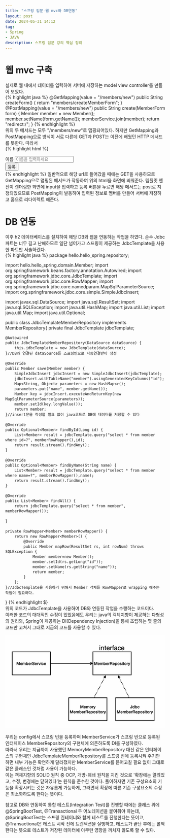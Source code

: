 ```yaml
---
title: "스프링 입문-웹 mvc와 DB연동"
layout: post
date: 2024-05-31 14:12
tag:
- Spring
- JAVA
description: 스프링 입문 강의 핵심 정리
---  
```


# 웹 mvc 구축  
실제로 웹 내에서 데이터를 입력하여 서버에 저장하는 model view controller를 만들어 보았다.  
{% highlight java %}
 @GetMapping(value = "/members/new")
 public String createForm() {
    return "members/createMemberForm";
 }
 @PostMapping(value = "/members/new")
 public String create(MemberForm form) {
    Member member = new Member();
    member.setName(form.getName());
    memberService.join(member);
    return "redirect:/";
 }
{% endhighlight %}  
위의 두 메서드는 모두 "/members/new"로 맵핑되어있다. 하지만 GetMapping과 PostMapping으로 방식이 서로 다른데 GET과 POST는 이전에 배웠던 HTTP 메서드를 뜻한다. 따라서  
{% highlight html %}
 <!DOCTYPE HTML>
 <html xmlns:th="http://www.thymeleaf.org">
 <body>
 <div class="container">
    <form action="/members/new" method="post">
        <div class="form-group">
            <label for="name">이름</label>
            <input type="text" id="name" name="name" placeholder="이름을 입력하세요">
        </div>
        <button type="submit">등록</button>
    </form>
 </div> <!-- /container -->
 </body>
 </html>
{% endhighlight %}  
일반적으로 해당 url로 들어갔을 때에는 GET을 사용하므로 GetMapping으로 맵핑된 메서드가 작동하여 위의 html을 화면에 띄워준다.  
템플릿 엔진이 렌더링한 화면에 input을 입력하고 등록 버튼을 누르면 해당 메서드는 post로 지정되있으므로 PostMapping이 발동하여 입력된 정보로 멤버를 만들어 서버에 저장하고 홈으로 리다이렉트 해준다.  

# DB 연동  
이후 h2 데이터베이스를 설치하여 해당 DB와 웹을 연동하는 작업을 하였다. 순수 Jdbc 파트는 너무 길고 난해하므로 일단 넘어가고 스프링이 제공하는 JdbcTemplate을 사용한 파트만 서술하겠다.  
{% highlight java %}
package hello.hello_spring.repository;

import hello.hello_spring.domain.Member;
import org.springframework.beans.factory.annotation.Autowired;
import org.springframework.jdbc.core.JdbcTemplate;
import org.springframework.jdbc.core.RowMapper;
import org.springframework.jdbc.core.namedparam.MapSqlParameterSource;
import org.springframework.jdbc.core.simple.SimpleJdbcInsert;

import javax.sql.DataSource;
import java.sql.ResultSet;
import java.sql.SQLException;
import java.util.HashMap;
import java.util.List;
import java.util.Map;
import java.util.Optional;

public class JdbcTemplateMemberRepository implements MemberRepository{
    private final JdbcTemplate jdbcTemplate;

    @Autowired
    public JdbcTemplateMemberRepository(DataSource dataSource) {
        this.jdbcTemplate = new JdbcTemplate(dataSource);
    }//DB와 연결된 dataSource를 스프링빈으로 자동연결받아 생성

    @Override
    public Member save(Member member) {
        SimpleJdbcInsert jdbcInsert = new SimpleJdbcInsert(jdbcTemplate);
        jdbcInsert.withTableName("member").usingGeneratedKeyColumns("id");
        Map<String, Object> parameters = new HashMap<>();
        parameters.put("name", member.getName());
        Number key = jdbcInsert.executeAndReturnKey(new MapSqlParameterSource(parameters));
        member.setId(key.longValue());
        return member;
    }//insert문을 작성할 필요 없이 java코드로 DB에 데이터를 저장할 수 있다

    @Override
    public Optional<Member> findById(Long id) {
        List<Member> result = jdbcTemplate.query("select * from member where id=?", memberRowMapper(),id);
        return result.stream().findAny();
    }

    @Override
    public Optional<Member> findByName(String name) {
        List<Member> result = jdbcTemplate.query("select * from member where name=?", memberRowMapper(),name);
        return result.stream().findAny();
    }

    @Override
    public List<Member> findAll() {
        return jdbcTemplate.query("select * from member", memberRowMapper());

    }

    private RowMapper<Member> memberRowMapper() {
        return new RowMapper<Member>() {
            @Override
            public Member mapRow(ResultSet rs, int rowNum) throws SQLException {
                Member member=new Member();
                member.setId(rs.getLong("id"));
                member.setName(rs.getString("name"));
                return member;
            }
        };
    }//JdbcTemplate을 사용하기 위해서 Member 객체를 RowMapper로 wrapping 해주는 작업이 필요하다.
}
{% endhighlight $}  
위의 코드가 JdbcTemplate을 사용하여 DB와 연동된 작업을 수행하는 코드이다.  
이러한 코드의 대대적인 수정이 있었음에도 우리는 java의 객체지향이 제공하는 다형성의 원리와, Spring이 제공하는 DI(Dependency Injection)을 통해 조립하는 몇 줄의 코드만 고쳐서 그대로 지금의 코드를 사용할 수 있다.  

![다형성](/assets/img/다형성.PNG)  

우리는 config에서 스프링 빈을 등록하며 MemberService가 스프링 빈으로 등록된 인터페이스 MemberRepository의 구현체에 의존하도록 DI를 구성하였다.  
따라서 우리는 지금까지 사용했던 MemoryMemberRepository 대신 같은 인터페이스의 구현체인 JdbcTemplateMemberRepository를 스프링 빈에 등록시켜 주기만 하면 내부 기능은 확연하게 달라졌지만 MemberService를 뜯어고칠 필요 없이 그대로 같은 클래스인 것처럼 사용이 가능하다.  
이는 객체지향의 SOLID 원칙 중 OCP, 개방-폐쇄 원칙을 지킨 것으로 '확장에는 열려있고, 수정, 변경에는 닫혀있다'는 원칙을 준수한 것이다. 풀이하자면 기존 구성요소의 기능을 확장시키는 것은 자유롭게 가능하게, 그러면서 확장에 따른 기존 구성요소의 수정은 최소화하도록 한다는 뜻이다.  
  
참고로 DB와 연동하여 통합 테스트(Integration Test)를 진행할 때에는 클래스 위에 @SpringBootTest, @Transactional 두 어노테이션을 붙여줘야 하는데, @SpringBootTest는 스프링 컨테이너와 함께 테스트를 진행한다는 뜻이고, @Transactional은 테스트 시작 전에 트랜잭션을 실행하고, 테스트가 끝난 후에는 롤백한다는 뜻으로 테스트가 저장된 데이터에 아무런 영향을 끼치지 않도록 할 수 있다.